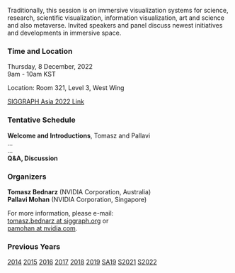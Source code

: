 Traditionally, this session is on immersive visualization systems for science, research, scientific visualization, information visualization, art and science and also metaverse. Invited speakers and panel discuss newest initiatives and developments in immersive space.

### Time and Location

Thursday, 8 December, 2022<br>
9am - 10am KST<br>

Location: Room 321, Level 3, West Wing

[SIGGRAPH Asia 2022 Link](https://sa2022.siggraph.org/en/presentation/?id=bof_103&sess=sess263)

### Tentative Schedule
**Welcome and Introductions**, Tomasz and Pallavi<br />
...<br />
...<br />
**Q&A, Discussion**

### Organizers

**Tomasz Bednarz** (NVIDIA Corporation, Australia)<br>
**Pallavi Mohan** (NVIDIA Corporation, Singapore)

For more information, please e-mail:<br>
[tomasz.bednarz at siggraph.org](mailto:tomasz.bednarz@siggraph.org) or<br>
[pamohan at nvidia.com](mailto:pamohan@nvidia.com).

### Previous Years

[2014](http://immersive-visualisation.blogspot.com/2014)
[2015](http://immersive-visualisation.blogspot.com/2015/)
[2016](http://immersive-visualisation.blogspot.com/2016)
[2017](/2017.html)
[2018](/2018.html)
[2019](/2019.html)
[SA19](/sa2019.html)
[S2021](/s2021.html)
[S2022](/s2022.html)